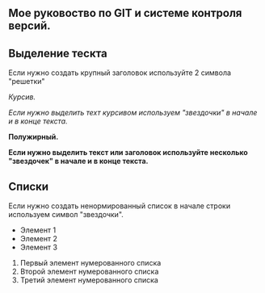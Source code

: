 ## Мое руковоство по GIT и системе контроля версий.

## Выделение тескта

 Если нужно создать крупный заголовок используйте 2 символа "решетки"

*Курсив.*

*Если нужно выделить техт курсивом используем "звездочки" в начале и в конце текста.*

**Полужирный.**

**Если нужно выделить текст или заголовок используйте несколько "звездочек" в начале и в конце текста.**

## Списки

Если нужно создать ненормированный список в начале строки используем символ "звездочки".

* Элемент 1
* Элемент 2
* Элемент 3

1. Первый элемент нумерованного списка
2. Второй элемент нумерованного списка
3. Третий элемент нумерованного списка


